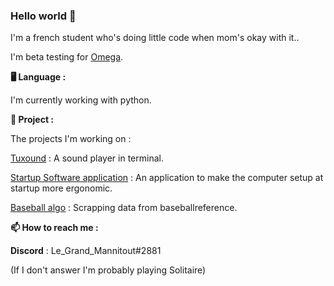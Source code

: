 ### Hello world 👋

I'm a french student who's doing little code when mom's okay with it..

I'm beta testing for [Omega](https://github.com/Omega-Numworks/Omega).

**🖥️ Language :**


I'm currently working with python.

**🔭 Project :**


The projects I'm working on :

[Tuxound](https://github.com/Developper-team-sponso-par-Kirby54/Sound_player) : A sound player in terminal.


[Startup Software application](https://github.com/le-grand-mannitout/Startup_soft_pattern_application) : An application to make the computer setup at startup more ergonomic.


[Baseball algo](https://github.com/le-grand-mannitout/Baseball_algo) : Scrapping data from baseballreference.


**📫 How to reach me :**



**Discord** : Le_Grand_Mannitout#2881

(If I don't answer I'm probably playing Solitaire)
